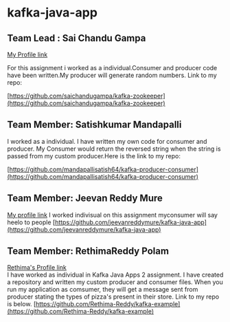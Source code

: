 # kafka-java-app

## Team Lead : Sai Chandu Gampa
[My Profile link](https://github.com/saichandugampa)

For this assignment i worked as a individual.Consumer and producer code have been written.My producer will generate random numbers.
Link to my repo:

[https://github.com/saichandugampa/kafka-zookeeper](https://github.com/saichandugampa/kafka-zookeeper)

## Team Member:  Satishkumar Mandapalli
I worked as a individual. I have written my own code for consumer and producer. My Consumer would return the reversed string when the string is passed from my custom producer.Here is the link to my repo:

[https://github.com/mandapallisatish64/kafka-producer-consumer](https://github.com/mandapallisatish64/kafka-producer-consumer)
## Team Member:  Jeevan Reddy Mure
[My profile link](https://github.com/jeevanreddymure)
I worked indivisual on this assignment myconsumer will say heelo to people
[https://github.com/jeevanreddymure/kafka-java-app](https://github.com/jeevanreddymure/kafka-java-app)

## Team Member: RethimaReddy Polam
[Rethima's Profile link](https://github.com/Rethima-Reddy)</br>
I have worked as individual in Kafka Java Apps 2 assignment. I have created a repository and written my custom producer and consumer files. When you run my application as comsumer, they will get a message sent from producer stating the types of pizza's present in their store. Link to my repo is below.
[https://github.com/Rethima-Reddy/kafka-example](https://github.com/Rethima-Reddy/kafka-example)
